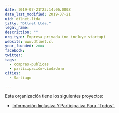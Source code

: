 ```yaml
---
date: 2019-07-21T23:14:06.000Z
date_last_modified: 2019-07-21
uid: dtlnet-ltda
title: "Dtlnet Ltda."
legal_name: 
description: ""
org_type: Empresa privada (no incluye startup)
website: www.dtlnet.cl
year_founded: 2004
facebook: 
twitter: 
tags:
  - compras-publicas
  - participación-ciudadana
cities: 
  - Santiago

---
```


Esta organización tiene los siguientes proyectos:

- [Información Inclusiva Y Participativa Para ¨Todos¨](/i/informacion-inclusiva-y-participativa-para-todos.html)
